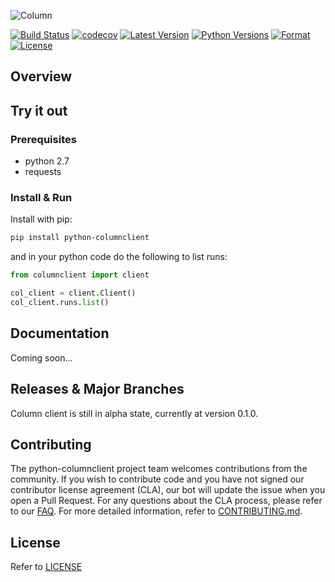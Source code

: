 ![Column](https://github.com/vmware/python-columnclient/blob/master/column.png "python-columnclient")

[![Build Status](https://travis-ci.org/vmware/python-columnclient.svg?branch=master)](https://travis-ci.org/vmware/python-columnclient)
[![codecov](https://codecov.io/gh/vmware/python-columnclient/branch/master/graph/badge.svg)](https://codecov.io/gh/vmware/python-columnclient)
[![Latest Version](https://img.shields.io/pypi/v/python-columnclient.svg)](https://pypi.python.org/pypi/python-columnclient/)
[![Python Versions](https://img.shields.io/pypi/pyversions/python-columnclient.svg)](https://pypi.python.org/pypi/python-columnclient/)
[![Format](https://img.shields.io/pypi/format/python-columnclient.svg)](https://pypi.python.org/pypi/python-columnclient/)
[![License](https://img.shields.io/badge/License-BSD%202--Clause-orange.svg)](https://github.com/vmware/python-columnclient/blob/master/LICENSE)

## Overview

## Try it out

### Prerequisites

* python 2.7
* requests

### Install & Run

Install with pip:
```bash
pip install python-columnclient
```
and in your python code do the following to list runs:
```python
from columnclient import client

col_client = client.Client()
col_client.runs.list()
```

## Documentation
Coming soon...

## Releases & Major Branches
Column client is still in alpha state, currently at version 0.1.0.

## Contributing

The python-columnclient project team welcomes contributions from the community. If you wish to contribute code and you have not
signed our contributor license agreement (CLA), our bot will update the issue when you open a Pull Request. For any
questions about the CLA process, please refer to our [FAQ](https://cla.vmware.com/faq). For more detailed information,
refer to [CONTRIBUTING.md](CONTRIBUTING.md).

## License
Refer to [LICENSE](LICENSE)